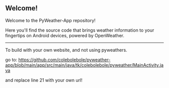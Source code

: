 ## Welcome!
Welcome to the PyWeather-App repository!

Here you'll find the source code that brings weather information to your fingertips on Android devices, powered by OpenWeather.

---

To build with your own website, and not using pyweathers.

go to: https://github.com/colebolebole/pyweather-app/blob/main/app/src/main/java/tk/colebolebole/pyweather/MainActivity.java

and replace line 21 with your own url!
